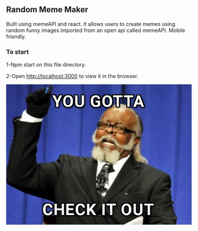 ## Random Meme Maker

Built using memeAPI and react. It allows users to create memes using random funny images imported from an open api called memeAPI. Mobile friendly.


### To start

1-Npm start on this file directory.

2-Open [http://localhost:3000](http://localhost:3000) to view it in the browser.


![](images/try.jpg)